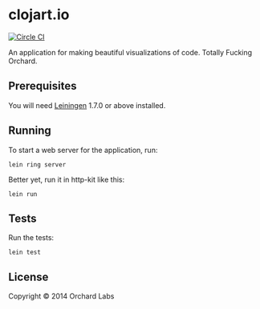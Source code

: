 # clojart.io

[![Circle CI](https://circleci.com/gh/orchard-labs/clojart.io.png?style=badge)](https://circleci.com/gh/orchard-labs/clojart.io)

An application for making beautiful visualizations of code. Totally
Fucking Orchard.

## Prerequisites

You will need [Leiningen][1] 1.7.0 or above installed.

[1]: https://github.com/technomancy/leiningen

## Running

To start a web server for the application, run:

    lein ring server

Better yet, run it in http-kit like this:

    lein run

## Tests

Run the tests:

    lein test

## License

Copyright © 2014 Orchard Labs
